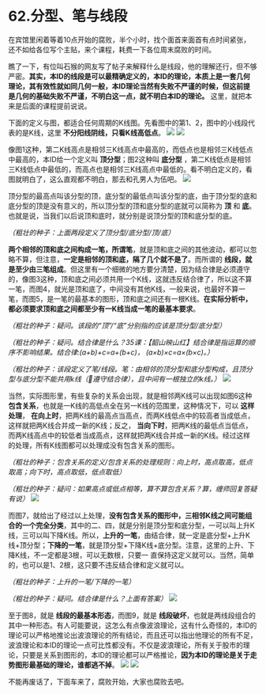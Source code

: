 # 62.分型、笔与线段


在宾馆里闲着等着10点开始的腐败，半个小时，找个面首来面首有点时间紧张，还不如给各位写个主贴，来个课程，耗费一下各位周末腐败的时间。



瞧了一下，有位叫石猴的网友写了帖子来解释什么是线段，他的理解还行，但不够严密。**其实，本ID的线段是可以最精确定义的，本ID的理论，本质上是一套几何理论，其有效性就如同几何一般，本ID理论当然有失败不严谨的时候，但这前提是几何的基础失败不严谨，不明白这一点，就不明白本ID的理论。** 这里，就把本来是后面的课程提前说说。



下面的定义与图，都适合任何周期的K线图。先看图中的第1、2，图中的小线段代表的是K线，这里 **不分阳线阴线，只看K线高低点**。
![](1.jpeg)
![](2.png)



像图1这种，第二K线高点是相邻三K线高点中最高的，而低点也是相邻三K线低点中最高的，本ID给一个定义叫 **顶分型**；图2这种叫 **底分型** ，第二K线低点是相邻三K线低点中最低的，而高点也是相邻三K线高点中最低的。看不明白定义的，看图就明白了，这么直观都不明白，那去和孔男人为伍吧。
![](3.png)


顶分型的最高点叫该分型的顶，底分型的最低点叫该分型的底，由于顶分型的底和底分型的顶是没有意义的，所以顶分型的顶和底分型的底就可以简称为 **顶** 和 **底**。也就是说，当我们以后说顶和底时，就分别是说顶分型的顶和底分型的底。

*（粗壮的种子：上面两段定义了顶分型/底分型/顶/底）*



**两个相邻的顶和底之间构成一笔，所谓笔**，就是顶和底之间的其他波动，都可以忽略不算，但注意，**一定是相邻的顶和底，隔了几个就不是了**。而所谓的 **线段，就是至少由三笔组成**。但这里有一个细微的地方要分清楚，因为结合律是必须遵守的，像图3这种，顶和底之间必须共用一个K线，这就违反结合律了，所以这不算一笔，而图4，就光是顶和底了，中间没有其他K线，一般来说，也最好不算一笔，而图5，是一笔的最基本的图形，顶和底之间还有一根K线。**在实际分析中，都必须要求顶和底之间都至少有一K线当成一笔的最基本要求**。

*（粗壮的种子：疑问。该段的“顶”/“底”分别指的应该是顶分型/底分型）*

*（粗壮的种子：疑问。结合律是什么？35课：【韶山映山红】结合律是指运算的顺序不影响结果。结合律:(a+b)+c=a+(b+c)， (a×b)×c=a×(b×c)。）*

*（粗壮的种子：该段定义了笔/线段。笔：由相邻的顶分型和底分型构成，且顶分型与底分型不能共用k线（遵守结合律），且中间有一根独立的k线。）*
![](4.png )


当然，实际图形里，有些复杂的关系会出现，就是相邻两K线可以出现如图6这种 **包含关系**，也就是一K线的高低点全在另一K线的范围里，这种情况下，可以 **这样处理**， **在向上时**，把两K线的最高点当高点，而两K线低点中的较高者当成低点，这样就把两K线合并成一新的K线；反之， **当向下时**，把两K线的最低点当低点，而两K线高点中的较低者当成高点，这样就把两K线合并成一新的K线。经过这样的处理，所有K线图都可以处理成没有包含关系的图形。

*（粗壮的种子：包含关系的定义/包含关系的处理规则：向上时，高点取高，低点取高；向下时，高点取低，低点取低）*

*（粗壮的种子：疑问：如果高点或低点相等，算不算包含关系？算，缠师回复答疑有说）*
![](5.png)


而图7，就给出了经过以上处理，**没有包含关系的图形中，三相邻K线之间可能组合的一个完全分类**，其中的二、四，就是分别是顶分型和底分型，一可以叫上升K线，三可以叫下降K线。所以，**上升的一笔**，由结合律，就一定是底分型+上升K线+顶分型；**下降的一笔**，就是顶分型+下降K线+底分型。注意，这里的上升、下降K线，不一定都是3根，可以无数根，只要一 直保持这定义就可以。当然，简单的，也可以是1、2根，这只要不违反结合律和定义就可以。

*（粗壮的种子：上升的一笔/下降的一笔）*

*（粗壮的种子：疑问。结合律是什么？上面有答案）*
![](6.png)


至于图8，就是 **线段的最基本形态**，而图9，就是 **线段破坏**，也就是两线段组合的其中一种形态。有人可能要说，这怎么有点像波浪理论，这有什么奇怪的，本ID的理论可以严格地推论出波浪理论的所有结论，而且还可以指出他理论的所有不足，波浪理论和本ID的理论一点可比性都没有。不仅是波浪理论，所有关于股市的理论，只要是关系到图形的，本ID的理论都可以严格推论，**因为本ID的理论是关于走势图形最基础的理论，谁都逃不掉**。
![](7.png)
![](8.png)



不能再废话了，下面车来了，腐败开始，大家也腐败去吧。
